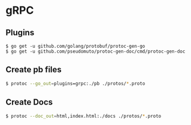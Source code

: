 # gRPC

## Plugins

```
$ go get -u github.com/golang/protobuf/protoc-gen-go
$ go get -u github.com/pseudomuto/protoc-gen-doc/cmd/protoc-gen-doc
```

## Create pb files

```bash
$ protoc --go_out=plugins=grpc:./pb ./protos/*.proto
```

## Create Docs

```bash
$ protoc --doc_out=html,index.html:./docs ./protos/*.proto
```
